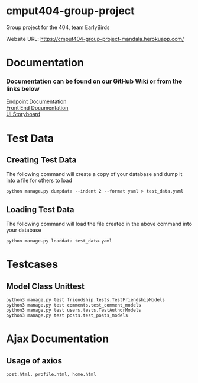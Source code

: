 # cmput404-group-project
Group project for the 404, team EarlyBirds

Website URL: https://cmput404-group-project-mandala.herokuapp.com/

# Documentation
### Documentation can be found on our GitHub Wiki or from the links below
[Endpoint Documentation](https://github.com/AustinGrey/cmput404-group-project/wiki/Endpoints-Documentation)<br>
[Front End Documentation](https://github.com/AustinGrey/cmput404-group-project/wiki/Front-End-Documentation)<br>
[UI Storyboard](https://github.com/AustinGrey/cmput404-group-project/wiki/UI-Storyboard)<br>

# Test Data
## Creating Test Data
The following command will create a copy of your database and dump it into a file for others to load

    python manage.py dumpdata --indent 2 --format yaml > test_data.yaml

## Loading Test Data
The following command will load the file created in the above command into your database

    python manage.py loaddata test_data.yaml

# Testcases
## Model Class Unittest
    python3 manage.py test friendship.tests.TestFriendshipModels
    python3 manage.py test comments.test_comment_models
    python3 manage.py test users.tests.TestAuthorModels
    python3 manage.py test posts.test_posts_models
    
    
# Ajax Documentation
## Usage of axios
    post.html, profile.html, home.html 
    
